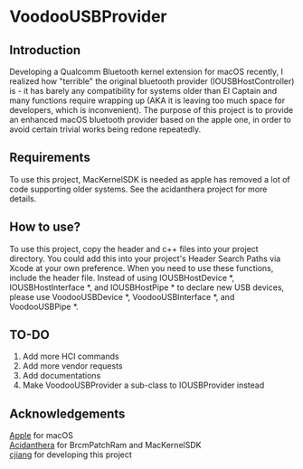 # VoodooUSBProvider

## Introduction
Developing a Qualcomm Bluetooth kernel extension for macOS recently, I realized how "terrible" the original bluetooth provider (IOUSBHostController) is - it has barely any compatibility for systems older than El Captain and many functions require wrapping up (AKA it is leaving too much space for developers, which is inconvenient). The purpose of this project is to provide an enhanced macOS bluetooth provider based on the apple one, in order to avoid certain trivial works being redone repeatedly.

## Requirements
To use this project, MacKernelSDK is needed as apple has removed a lot of code supporting older systems. See the acidanthera project for more details.

## How to use?
To use this project, copy the header and c++ files into your project directory. You could add this into your project's Header Search Paths via Xcode at your own preference. When you need to use these functions, include the header file. Instead of using IOUSBHostDevice *, IOUSBHostInterface *, and IOUSBHostPipe * to declare new USB devices, please use VoodooUSBDevice *, VoodooUSBInterface *, and VoodooUSBPipe *.

## TO-DO
1. Add more HCI commands </br>
2. Add more vendor requests </br>
3. Add documentations </br>
4. Make VoodooUSBProvider a sub-class to IOUSBProvider instead

## Acknowledgements
[Apple](https://www.apple.com) for macOS </br>
[Acidanthera](https://www.github.com/acidanthera) for BrcmPatchRam and MacKernelSDK </br>
[cjiang](https://www.github.com/CharlieJiangXXX) for developing this project </br>
